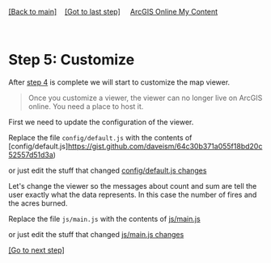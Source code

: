 [[Back to main]](github.md)&nbsp;&nbsp;&nbsp;&nbsp;[[Got to last step]](GitHub_step4.md)
&nbsp;&nbsp;&nbsp;&nbsp;[ArcGIS Online My Content](http://www.arcgis.com/home/content.html)

&nbsp;


# Step 5: Customize

After [step 4](GitHub_step4.md) is complete we will start to customize the map viewer.

> Once  you customize a viewer, the viewer can no longer live on ArcGIS online. 
> You need a place to host it.

First we need to update the configuration of the viewer.

Replace the file `config/default.js` with the contents of 
[config/default.js]https://gist.github.com/daveism/64c30b371a055f18bd20c52557d51d3a)

or just edit the stuff that changed
[config/default.js changes](https://gist.github.com/daveism/64c30b371a055f18bd20c52557d51d3a/revisions)

Let's change the viewer so the messages about count and sum are tell the user exactly what the data represents.  In this case the number of fires and the acres burned.

Replace the file `js/main.js` with the contents of 
[js/main.js](https://gist.github.com/daveism/981289ab2730a7f1f148e6b991ef7020)

or just edit the stuff that changed
[js/main.js changes](https://gist.github.com/daveism/981289ab2730a7f1f148e6b991ef7020/revisions)

[[Go to next step]](GitHub_step6.md)
